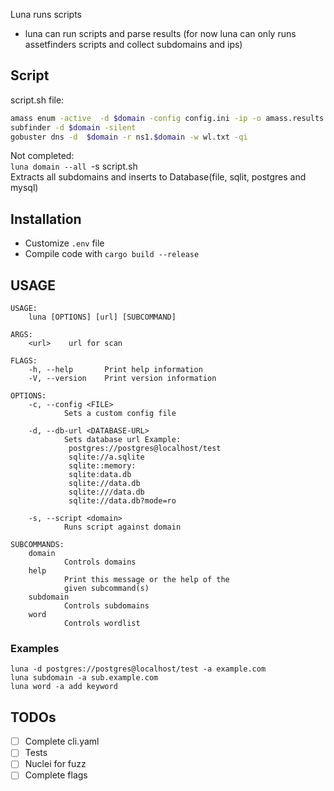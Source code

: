
Luna runs scripts  
- luna can run scripts and parse results (for now luna can only runs assetfinders scripts and collect subdomains and ips)

## Script

script.sh file:
```bash
amass enum -active  -d $domain -config config.ini -ip -o amass.results -dir amass
subfinder -d $domain -silent
gobuster dns -d  $domain -r ns1.$domain -w wl.txt -qi

```
Not completed:  
`luna domain --all `-s script.sh  
Extracts all subdomains and inserts to Database(file, sqlit, postgres and mysql)

## Installation
- Customize `.env` file
- Compile code with `cargo build --release`  

## USAGE

```
USAGE:
    luna [OPTIONS] [url] [SUBCOMMAND]

ARGS:
    <url>    url for scan

FLAGS:
    -h, --help       Print help information
    -V, --version    Print version information

OPTIONS:
    -c, --config <FILE>
            Sets a custom config file

    -d, --db-url <DATABASE-URL>
            Sets database url Example:
             postgres://postgres@localhost/test
             sqlite://a.sqlite
             sqlite::memory:
             sqlite:data.db
             sqlite://data.db
             sqlite:///data.db
             sqlite://data.db?mode=ro

    -s, --script <domain>
            Runs script against domain

SUBCOMMANDS:
    domain
            Controls domains
    help
            Print this message or the help of the
            given subcommand(s)
    subdomain
            Controls subdomains
    word
            Controls wordlist

```
### Examples
`luna -d postgres://postgres@localhost/test -a example.com `  
`luna subdomain -a sub.example.com`  
`luna word -a add keyword`



## TODOs
- [ ] Complete cli.yaml
- [ ] Tests
- [ ] Nuclei for fuzz
- [ ] Complete flags